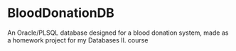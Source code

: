 # BloodDonationDB
An Oracle/PLSQL database designed for a blood donation system, made as a homework project for my Databases II. course
